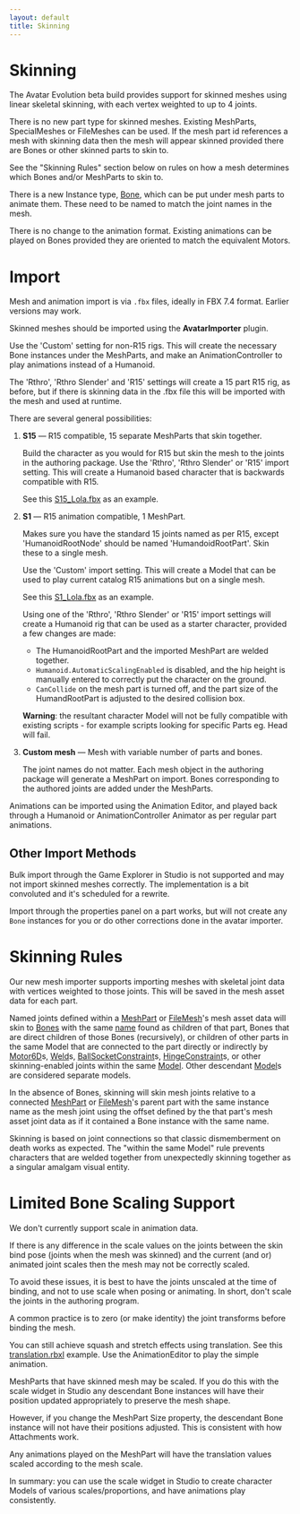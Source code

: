 ```yaml
---
layout: default
title: Skinning
---
```


# Skinning

The Avatar Evolution beta build provides support for skinned meshes using linear skeletal skinning, with each vertex weighted to up to 4 joints.

There is no new part type for skinned meshes. Existing MeshParts, SpecialMeshes or FileMeshes can be used. If the mesh part id references a mesh with skinning data then the mesh will appear skinned provided there are Bones or other skinned parts to skin to.

See the "Skinning Rules" section below on rules on how a mesh determines which Bones and/or MeshParts to skin to.

There is a new Instance type, [Bone](api/class/Bone), which can be put under mesh parts to animate them. These need to be named to match the joint names in the mesh.

There is no change to the animation format. Existing animations can be played on Bones provided they are oriented to match the equivalent Motors.

# Import

Mesh and animation import is via `.fbx` files, ideally in FBX 7.4 format. Earlier versions may work.

Skinned meshes should be imported using the **AvatarImporter** plugin.

Use the 'Custom' setting for non-R15 rigs. This will create the necessary Bone instances under the MeshParts, and make an AnimationController to play animations instead of a Humanoid.

The 'Rthro', 'Rthro Slender' and 'R15' settings will create a 15 part R15 rig, as before, but if there is skinning data in the .fbx file this will be imported with the mesh and used at runtime.

There are several general possibilities:

1. **S15** &mdash; R15 compatible, 15 separate MeshParts that skin together.

   Build the character as you would for R15 but skin the mesh to the joints in the authoring package.
   Use the 'Rthro', 'Rthro Slender' or 'R15' import setting. This will create a Humanoid based character that is backwards compatible with R15.

   See this [S15_Lola.fbx](files/S15_Lola.fbx) as an example.

2. **S1** &mdash; R15 animation compatible, 1 MeshPart.

   Makes sure you have the standard 15 joints named as per R15, except 'HumanoidRootNode' should be named 'HumandoidRootPart'. Skin these to a single mesh.

   Use the 'Custom' import setting. This will create a Model that can be used to play current catalog R15 animations but on a single mesh.

   See this [S1_Lola.fbx](files/S1_Lola.fbx) as an example.

   Using one of the 'Rthro', 'Rthro Slender' or 'R15' import settings will create a Humanoid rig that can be used as a starter character, provided a few changes are made:

   - The HumanoidRootPart and the imported MeshPart are welded together.
   - `Humanoid.AutomaticScalingEnabled` is disabled, and the hip height is manually entered to correctly put the character on the ground.
   - `CanCollide` on the mesh part is turned off, and the part size of the HumandRootPart is adjusted to the desired collision box.

   **Warning**: the resultant character Model will not be fully compatible with existing scripts - for example scripts looking for specific Parts eg. Head will fail.

3. **Custom mesh** &mdash; Mesh with variable number of parts and bones.

   The joint names do not matter. Each mesh object in the authoring package will generate a MeshPart on import. Bones corresponding to the authored joints are added under the MeshParts.

Animations can be imported using the Animation Editor, and played back through a Humanoid or AnimationController Animator as per regular part animations.

## Other Import Methods

Bulk import through the Game Explorer in Studio is not supported and may not import skinned meshes correctly. The implementation is a bit convoluted  and it's scheduled for a rewrite.

Import through the properties panel on a part works, but will not create any `Bone` instances for you or do other corrections done in the avatar importer.

# Skinning Rules

Our new mesh importer supports importing meshes with skeletal joint data with vertices weighted to those joints. This will be saved in the mesh asset data for each part.

Named joints defined within a [MeshPart](api/class/MeshPart) or [FileMesh](api/class/FileMesh)'s mesh asset data will skin to [Bones](api/class/Bone) with the same [name](api/class/Instance#Name) found as children of that part, Bones that are direct children of those Bones (recursively), or children of other parts in the same Model that are connected to the part directly or indirectly by [Motor6D](api/class/Motor6D)s, [Weld](api/class/Weld)s, [BallSocketConstraint](api/class/BallSocketConstraint)s, [HingeConstraint](api/class/HingeConstraint)s, or other skinning-enabled joints within the same [Model](api/class/Model). Other descendant [Model](api/class/Model)s are considered separate models.

In the absence of Bones, skinning will skin mesh joints relative to a connected [MeshPart](api/class/MeshPart) or [FileMesh](api/class/FileMesh)'s parent part with the same instance name as the mesh joint using the offset defined by the that part's mesh asset joint data as if it contained a Bone instance with the same name.

Skinning is based on joint connections so that classic dismemberment on death works as expected. The "within the same Model" rule prevents characters that are welded together from unexpectedly skinning together as a singular amalgam visual entity.

# Limited Bone Scaling Support

We don't currently support scale in animation data.

If there is any difference in the scale values on the joints between the skin bind pose (joints when the mesh was skinned) and the current (and or) animated joint scales then the mesh may not be correctly scaled.

To avoid these issues, it is best to have the joints unscaled at the time of binding, and not to use scale when posing or animating. In short, don't scale the joints in the authoring program.

A common practice is to zero (or make identity) the joint transforms before binding the mesh.

You can still achieve squash and stretch effects using translation. See this [translation.rbxl](files/translation.rbxl) example. Use the AnimationEditor to play the simple animation.

MeshParts that have skinned mesh may be scaled. If you do this with the scale widget in Studio any descendant Bone instances will have their position updated appropriately to preserve the mesh shape.

However, if you change the MeshPart Size property, the descendant Bone instance will not have their positions adjusted. This is consistent with how Attachments work.

Any animations played on the MeshPart will have the translation values scaled according to the mesh scale.

In summary: you can use the scale widget in Studio to create character Models of various scales/proportions, and have animations play consistently.
